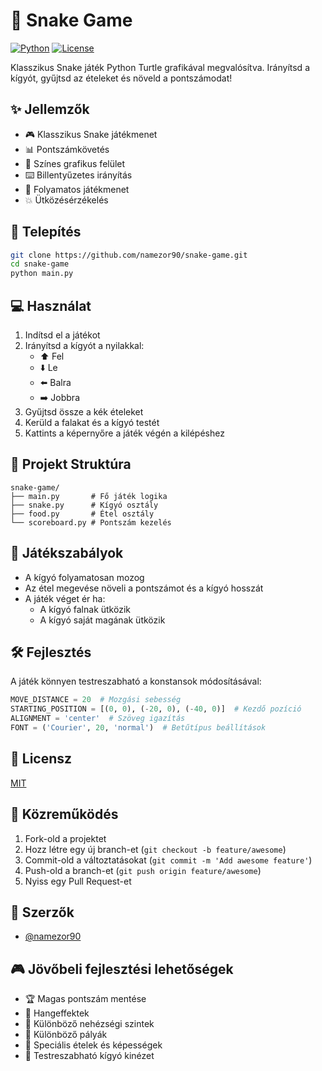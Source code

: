 # 🐍 Snake Game

[![Python](https://img.shields.io/badge/Python-3.8%2B-blue.svg)](https://www.python.org/downloads/)
[![License](https://img.shields.io/badge/License-MIT-green.svg)](LICENSE)

Klasszikus Snake játék Python Turtle grafikával megvalósítva. Irányítsd a kígyót, gyűjtsd az ételeket és növeld a pontszámodat!

## ✨ Jellemzők

- 🎮 Klasszikus Snake játékmenet
- 📊 Pontszámkövetés
- 🎨 Színes grafikus felület
- ⌨️ Billentyűzetes irányítás
- 🔄 Folyamatos játékmenet
- 💥 Ütközésérzékelés

## 🚀 Telepítés

```bash
git clone https://github.com/namezor90/snake-game.git
cd snake-game
python main.py
```

## 💻 Használat

1. Indítsd el a játékot
2. Irányítsd a kígyót a nyilakkal:
   - ⬆️ Fel
   - ⬇️ Le
   - ⬅️ Balra
   - ➡️ Jobbra
3. Gyűjtsd össze a kék ételeket
4. Kerüld a falakat és a kígyó testét
5. Kattints a képernyőre a játék végén a kilépéshez

## 📁 Projekt Struktúra

```
snake-game/
├── main.py       # Fő játék logika
├── snake.py      # Kígyó osztály
├── food.py       # Étel osztály
└── scoreboard.py # Pontszám kezelés
```

## 🎯 Játékszabályok

- A kígyó folyamatosan mozog
- Az étel megevése növeli a pontszámot és a kígyó hosszát
- A játék véget ér ha:
  - A kígyó falnak ütközik
  - A kígyó saját magának ütközik

## 🛠️ Fejlesztés

A játék könnyen testreszabható a konstansok módosításával:
```python
MOVE_DISTANCE = 20  # Mozgási sebesség
STARTING_POSITION = [(0, 0), (-20, 0), (-40, 0)]  # Kezdő pozíció
ALIGNMENT = 'center'  # Szöveg igazítás
FONT = ('Courier', 20, 'normal')  # Betűtípus beállítások
```

## 📝 Licensz

[MIT](LICENSE)

## 🤝 Közreműködés

1. Fork-old a projektet
2. Hozz létre egy új branch-et (`git checkout -b feature/awesome`)
3. Commit-old a változtatásokat (`git commit -m 'Add awesome feature'`)
4. Push-old a branch-et (`git push origin feature/awesome`)
5. Nyiss egy Pull Request-et

## 👥 Szerzők

- [@namezor90](https://github.com/namezor90)

## 🎮 Jövőbeli fejlesztési lehetőségek

- 🏆 Magas pontszám mentése
- 🎵 Hangeffektek
- 🏁 Különböző nehézségi szintek
- 🌈 Különböző pályák
- 💫 Speciális ételek és képességek
- 🎨 Testreszabható kígyó kinézet
